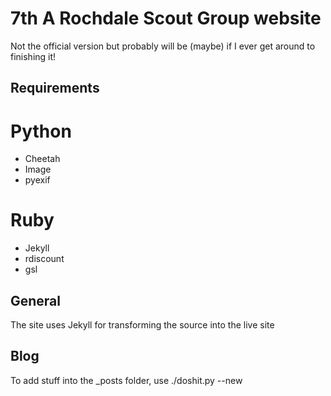 7th A Rochdale Scout Group website
===================================

Not the official version but probably will be (maybe) if I ever get around to finishing it!

Requirements
------------
# Python
* Cheetah
* Image
* pyexif

# Ruby
* Jekyll
* rdiscount
* gsl

General
-------
The site uses Jekyll for transforming the source into the live site

Blog
------
To add stuff into the _posts folder, use ./doshit.py --new <title> so the created file is correctly formatted.
Once the file is added you may edit it as usual, the only required part is the header is as follows:
`---
layout: post
title: <new post title>
author: <authors name>
tags: <list of post tags>
---`
The head is YAML formatted.

Gallery
-------
We build the gallery from the dir structure, some helpful notes are as follows:

## Templates
See the templates/ folder - we use cheetah to build the templates for jekyll to transform.

## Albums
By default the album name is the album folder with "_" substituted for " "
If you want to display a different name then add it into a file called ALBUM_DESCRIPTION in the albums folder

## Images
To add a description to images add stuff into a file called $image_file_name-DESCRIPTION

To add author info add stuff into $image_file_name-DESCRIPTION
